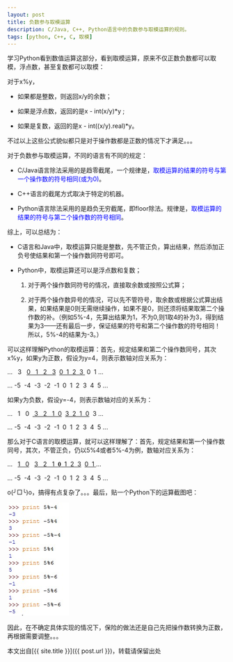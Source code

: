```yaml
---
layout: post
title: 负数参与取模运算
description: C/Java, C++, Python语言中的负数参与取模运算的规则。
tags: [python, C++, C, 取模]
---
```


学习Python看到数值运算这部分，看到取模运算，原来不仅正数负数都可以取模，浮点数，甚至复数都可以取模：

对于x%y，

* 如果都是整数，则返回x/y的余数；

* 如果是浮点数，返回的是x - int(x/y)*y ;

* 如果是复数，返回的是x - int((x/y).real)*y。

不过以上这些公式貌似都只是对于操作数都是正数的情况下才满足。。。

对于负数参与取模运算，不同的语言有不同的规定：
<!--more-->

+ C/Java语言除法采用的是趋零截尾，一个规律是，<span style="color:blue">取模运算的结果的符号与第一个操作数的符号相同(或为0)</span>。

+ C++语言的截尾方式取决于特定的机器。

+ Python语言除法采用的是趋负无穷截尾，即floor除法。规律是，<span style="color:blue">取模运算的结果的符号与第二个操作数的符号相同</span>。

综上，可以总结为：

* C语言和Java中，取模运算只能是整数，先不管正负，算出结果，然后添加正负号使结果和第一个操作数同符号即可。

* Python中，取模运算还可以是浮点数和复数；

    1. 对于两个操作数同符号的情况，直接取余数或按照公式算；
	
    2. 对于两个操作数异号的情况，可以先不管符号，取余数或根据公式算出结果，如果结果是0则无需继续操作，如果不是0，则还须将结果取第二个操作数的补。（例如5%-4，先算出结果为1，不为0,则1取4的补为3，得到结果为3——还有最后一步，保证结果的符号和第二个操作数的符号相同！所以，5%-4的结果为-3。）

可以这样理解Python的取模运算：首先，规定结果和第二个操作数同号，其次x%y，如果y为正数，假设为y=4，则表示数轴对应关系为：

<p>... &nbsp; 3 &nbsp; <span style="text-decoration: underline;">0 &nbsp; 1 &nbsp; 2 &nbsp; 3</span> &nbsp;<span style="text-decoration: underline;">0 &nbsp;1 &nbsp;2 &nbsp;3 </span>&nbsp;0 &nbsp;1 ...</p>
<p>... -5 &nbsp;-4 &nbsp;-3 &nbsp;-2 &nbsp;-1 &nbsp;0 &nbsp;1 &nbsp;2 &nbsp;3 &nbsp;4 &nbsp;5 ...</p>

如果y为负数，假设y=-4，则表示数轴对应的关系为：

<p>... &nbsp; 1 &nbsp; 0 &nbsp;<span style="text-decoration: underline;"> 3 &nbsp; 2 &nbsp; 1 &nbsp;0</span> &nbsp;<span style="text-decoration: underline;">3 &nbsp;2 &nbsp;1 &nbsp;0</span> &nbsp;3 ...</p>
<p>... -5 &nbsp;-4 &nbsp;-3 &nbsp;-2 &nbsp;-1 &nbsp;0 &nbsp;1 &nbsp;2 &nbsp;3 &nbsp;4 &nbsp;5 ...</p>

那么对于C语言的取模运算，就可以这样理解了：首先，规定结果和第一个操作数同号，其次，不管正负，仍以5%4或者5%-4为例，数轴对应关系为：

<p>... &nbsp; <span style="text-decoration: underline;">1 &nbsp; 0</span> &nbsp; <span style="text-decoration: underline;">3 &nbsp; 2 &nbsp; 1 &nbsp;<strong><span style="font-family: mceinline;">0</span></strong> &nbsp;1 &nbsp;2 &nbsp;3</span> &nbsp;<span style="text-decoration: underline;">0 &nbsp;1 </span>...</p>
<p>... -5 &nbsp;-4 &nbsp;-3 &nbsp;-2 &nbsp;-1 &nbsp;0 &nbsp;1 &nbsp;2 &nbsp;3 &nbsp;4 &nbsp;5 ...</p>

o(╯□╰)o，搞得有点复杂了。。。最后，贴一个Python下的运算截图吧：

![Python取模运算截图](/img/post/modulo.jpg)

因此，在不确定具体实现的情况下，保险的做法还是自己先把操作数转换为正数，再根据需要调整。。。

本文出自[{{ site.title }}]({{ post.url }})，转载请保留出处